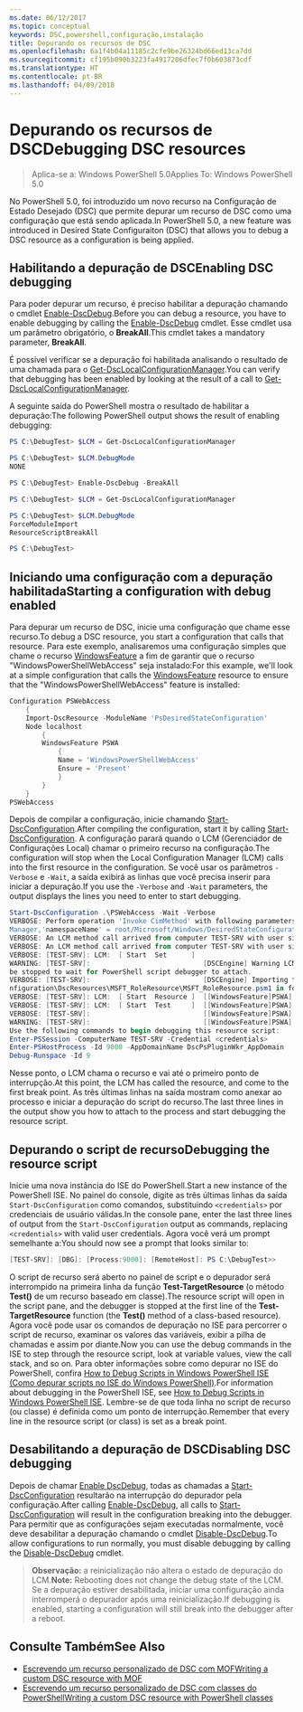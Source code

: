 ```yaml
---
ms.date: 06/12/2017
ms.topic: conceptual
keywords: DSC,powershell,configuração,instalação
title: Depurando os recursos de DSC
ms.openlocfilehash: 6a1f4b04a11185c2cfe9be26324bd66ed13ca7dd
ms.sourcegitcommit: cf195b090b3223fa4917206dfec7f0b603873cdf
ms.translationtype: HT
ms.contentlocale: pt-BR
ms.lasthandoff: 04/09/2018
---
```

# <a name="debugging-dsc-resources"></a><span data-ttu-id="31007-103">Depurando os recursos de DSC</span><span class="sxs-lookup"><span data-stu-id="31007-103">Debugging DSC resources</span></span>

> <span data-ttu-id="31007-104">Aplica-se a: Windows PowerShell 5.0</span><span class="sxs-lookup"><span data-stu-id="31007-104">Applies To: Windows PowerShell 5.0</span></span>

<span data-ttu-id="31007-105">No PowerShell 5.0, foi introduzido um novo recurso na Configuração de Estado Desejado (DSC) que permite depurar um recurso de DSC como uma configuração que está sendo aplicada.</span><span class="sxs-lookup"><span data-stu-id="31007-105">In PowerShell 5.0, a new feature was introduced in Desired State Configuraiton (DSC) that allows you to debug a DSC resource as a configuration is being applied.</span></span>

## <a name="enabling-dsc-debugging"></a><span data-ttu-id="31007-106">Habilitando a depuração de DSC</span><span class="sxs-lookup"><span data-stu-id="31007-106">Enabling DSC debugging</span></span>
<span data-ttu-id="31007-107">Para poder depurar um recurso, é preciso habilitar a depuração chamando o cmdlet [Enable-DscDebug](https://technet.microsoft.com/library/mt517870.aspx).</span><span class="sxs-lookup"><span data-stu-id="31007-107">Before you can debug a resource, you have to enable debugging by calling the [Enable-DscDebug](https://technet.microsoft.com/library/mt517870.aspx) cmdlet.</span></span>
<span data-ttu-id="31007-108">Esse cmdlet usa um parâmetro obrigatório, o **BreakAll**.</span><span class="sxs-lookup"><span data-stu-id="31007-108">This cmdlet takes a mandatory parameter, **BreakAll**.</span></span>

<span data-ttu-id="31007-109">É possível verificar se a depuração foi habilitada analisando o resultado de uma chamada para o [Get-DscLocalConfigurationManager](https://technet.microsoft.com/library/dn407378.aspx).</span><span class="sxs-lookup"><span data-stu-id="31007-109">You can verify that debugging has been enabled by looking at the result of a call to [Get-DscLocalConfigurationManager](https://technet.microsoft.com/library/dn407378.aspx).</span></span>

<span data-ttu-id="31007-110">A seguinte saída do PowerShell mostra o resultado de habilitar a depuração:</span><span class="sxs-lookup"><span data-stu-id="31007-110">The following PowerShell output shows the result of enabling debugging:</span></span>


```powershell
PS C:\DebugTest> $LCM = Get-DscLocalConfigurationManager

PS C:\DebugTest> $LCM.DebugMode
NONE

PS C:\DebugTest> Enable-DscDebug -BreakAll

PS C:\DebugTest> $LCM = Get-DscLocalConfigurationManager

PS C:\DebugTest> $LCM.DebugMode
ForceModuleImport
ResourceScriptBreakAll

PS C:\DebugTest>
```


## <a name="starting-a-configuration-with-debug-enabled"></a><span data-ttu-id="31007-111">Iniciando uma configuração com a depuração habilitada</span><span class="sxs-lookup"><span data-stu-id="31007-111">Starting a configuration with debug enabled</span></span>
<span data-ttu-id="31007-112">Para depurar um recurso de DSC, inicie uma configuração que chame esse recurso.</span><span class="sxs-lookup"><span data-stu-id="31007-112">To debug a DSC resource, you start a configuration that calls that resource.</span></span>
<span data-ttu-id="31007-113">Para este exemplo, analisaremos uma configuração simples que chame o recurso [WindowsFeature](windowsfeatureResource.md) a fim de garantir que o recurso "WindowsPowerShellWebAccess" seja instalado:</span><span class="sxs-lookup"><span data-stu-id="31007-113">For this example, we'll look at a simple configuration that calls the [WindowsFeature](windowsfeatureResource.md) resource to ensure that the "WindowsPowerShellWebAccess" feature is installed:</span></span>

```powershell
Configuration PSWebAccess
    {
    Import-DscResource -ModuleName 'PsDesiredStateConfiguration'
    Node localhost
        {
        WindowsFeature PSWA
            {
            Name = 'WindowsPowerShellWebAccess'
            Ensure = 'Present'
            }
        }
    }
PSWebAccess
```
<span data-ttu-id="31007-114">Depois de compilar a configuração, inicie chamando [Start-DscConfiguration](https://technet.microsoft.com/library/dn521623.aspx).</span><span class="sxs-lookup"><span data-stu-id="31007-114">After compiling the configuration, start it by calling [Start-DscConfiguration](https://technet.microsoft.com/library/dn521623.aspx).</span></span>
<span data-ttu-id="31007-115">A configuração parará quando o LCM (Gerenciador de Configurações Local) chamar o primeiro recurso na configuração.</span><span class="sxs-lookup"><span data-stu-id="31007-115">The configuration will stop when the Local Configuration Manager (LCM) calls into the first resource in the configuration.</span></span>
<span data-ttu-id="31007-116">Se você usar os parâmetros `-Verbose` e `-Wait`, a saída exibirá as linhas que você precisa inserir para iniciar a depuração.</span><span class="sxs-lookup"><span data-stu-id="31007-116">If you use the `-Verbose` and `-Wait` parameters, the output displays the lines you need to enter to start debugging.</span></span>

```powershell
Start-DscConfiguration .\PSWebAccess -Wait -Verbose
VERBOSE: Perform operation 'Invoke CimMethod' with following parameters, ''methodName' = SendConfigurationApply,'className' = MSFT_DSCLocalConfiguration
Manager,'namespaceName' = root/Microsoft/Windows/DesiredStateConfiguration'.
VERBOSE: An LCM method call arrived from computer TEST-SRV with user sid S-1-5-21-2127521184-1604012920-1887927527-108583.
VERBOSE: An LCM method call arrived from computer TEST-SRV with user sid S-1-5-21-2127521184-1604012920-1887927527-108583.
VERBOSE: [TEST-SRV]: LCM:  [ Start  Set      ]
WARNING: [TEST-SRV]:                            [DSCEngine] Warning LCM is in Debug 'ResourceScriptBreakAll' mode.  Resource script processing will
be stopped to wait for PowerShell script debugger to attach.
VERBOSE: [TEST-SRV]:                            [DSCEngine] Importing the module C:\WINDOWS\system32\WindowsPowerShell\v1.0\Modules\PSDesiredStateCo
nfiguration\DscResources\MSFT_RoleResource\MSFT_RoleResource.psm1 in force mode.
VERBOSE: [TEST-SRV]: LCM:  [ Start  Resource ]  [[WindowsFeature]PSWA]
VERBOSE: [TEST-SRV]: LCM:  [ Start  Test     ]  [[WindowsFeature]PSWA]
VERBOSE: [TEST-SRV]:                            [[WindowsFeature]PSWA] Importing the module MSFT_RoleResource in force mode.
WARNING: [TEST-SRV]:                            [[WindowsFeature]PSWA] Resource is waiting for PowerShell script debugger to attach.
Use the following commands to begin debugging this resource script:
Enter-PSSession -ComputerName TEST-SRV -Credential <credentials>
Enter-PSHostProcess -Id 9000 -AppDomainName DscPsPluginWkr_AppDomain
Debug-Runspace -Id 9
```
<span data-ttu-id="31007-117">Nesse ponto, o LCM chama o recurso e vai até o primeiro ponto de interrupção.</span><span class="sxs-lookup"><span data-stu-id="31007-117">At this point, the LCM has called the resource, and come to the first break point.</span></span>
<span data-ttu-id="31007-118">As três últimas linhas na saída mostram como anexar ao processo e iniciar a depuração do script do recurso.</span><span class="sxs-lookup"><span data-stu-id="31007-118">The last three lines in the output show you how to attach to the process and start debugging the resource script.</span></span>

## <a name="debugging-the-resource-script"></a><span data-ttu-id="31007-119">Depurando o script de recurso</span><span class="sxs-lookup"><span data-stu-id="31007-119">Debugging the resource script</span></span>

<span data-ttu-id="31007-120">Inicie uma nova instância do ISE do PowerShell.</span><span class="sxs-lookup"><span data-stu-id="31007-120">Start a new instance of the PowerShell ISE.</span></span>
<span data-ttu-id="31007-121">No painel do console, digite as três últimas linhas da saída `Start-DscConfiguration` como comandos, substituindo `<credentials>` por credenciais de usuário válidas.</span><span class="sxs-lookup"><span data-stu-id="31007-121">In the console pane, enter the last three lines of output from the `Start-DscConfiguration` output as commands, replacing `<credentials>` with valid user credentials.</span></span>
<span data-ttu-id="31007-122">Agora você verá um prompt semelhante a:</span><span class="sxs-lookup"><span data-stu-id="31007-122">You should now see a prompt that looks similar to:</span></span>

```powershell
[TEST-SRV]: [DBG]: [Process:9000]: [RemoteHost]: PS C:\DebugTest>>
```

<span data-ttu-id="31007-123">O script de recurso será aberto no painel de script e o depurador será interrompido na primeira linha da função **Test-TargetResource** (o método **Test()** de um recurso baseado em classe).</span><span class="sxs-lookup"><span data-stu-id="31007-123">The resource script will open in the script pane, and the debugger is stopped at the first line of the **Test-TargetResource** function (the **Test()** method of a class-based resource).</span></span>
<span data-ttu-id="31007-124">Agora você pode usar os comandos de depuração no ISE para percorrer o script de recurso, examinar os valores das variáveis, exibir a pilha de chamadas e assim por diante.</span><span class="sxs-lookup"><span data-stu-id="31007-124">Now you can use the debug commands in the ISE to step through the resource script, look at variable values, view the call stack, and so on.</span></span>
<span data-ttu-id="31007-125">Para obter informações sobre como depurar no ISE do PowerShell, confira [How to Debug Scripts in Windows PowerShell ISE (Como depurar scripts no ISE do Windows PowerShell)](https://technet.microsoft.com/en-us/library/dd819480.aspx).</span><span class="sxs-lookup"><span data-stu-id="31007-125">For information about debugging in the PowerShell ISE, see [How to Debug Scripts in Windows PowerShell ISE](https://technet.microsoft.com/en-us/library/dd819480.aspx).</span></span>
<span data-ttu-id="31007-126">Lembre-se de que toda linha no script de recurso (ou classe) é definida como um ponto de interrupção.</span><span class="sxs-lookup"><span data-stu-id="31007-126">Remember that every line in the resource script (or class) is set as a break point.</span></span>

## <a name="disabling-dsc-debugging"></a><span data-ttu-id="31007-127">Desabilitando a depuração de DSC</span><span class="sxs-lookup"><span data-stu-id="31007-127">Disabling DSC debugging</span></span>

<span data-ttu-id="31007-128">Depois de chamar [Enable DscDebug](https://technet.microsoft.com/library/mt517870.aspx), todas as chamadas a [Start-DscConfiguration](https://technet.microsoft.com/library/dn521623.aspx) resultarão na interrupção do depurador pela configuração.</span><span class="sxs-lookup"><span data-stu-id="31007-128">After calling [Enable-DscDebug](https://technet.microsoft.com/library/mt517870.aspx), all calls to [Start-DscConfiguration](https://technet.microsoft.com/library/dn521623.aspx) will result in the configuration breaking into the debugger.</span></span> <span data-ttu-id="31007-129">Para permitir que as configurações sejam executadas normalmente, você deve desabilitar a depuração chamando o cmdlet [Disable-DscDebug](https://technet.microsoft.com/en-us/library/mt517872.aspx).</span><span class="sxs-lookup"><span data-stu-id="31007-129">To allow configurations to run normally, you must disable debugging by calling the [Disable-DscDebug](https://technet.microsoft.com/en-us/library/mt517872.aspx) cmdlet.</span></span>

><span data-ttu-id="31007-130">**Observação:** a reinicialização não altera o estado de depuração do LCM.</span><span class="sxs-lookup"><span data-stu-id="31007-130">**Note:** Rebooting does not change the debug state of the LCM.</span></span> <span data-ttu-id="31007-131">Se a depuração estiver desabilitada, iniciar uma configuração ainda interromperá o depurador após uma reinicialização.</span><span class="sxs-lookup"><span data-stu-id="31007-131">If debugging is enabled, starting a configuration will still break into the debugger after a reboot.</span></span>


## <a name="see-also"></a><span data-ttu-id="31007-132">Consulte Também</span><span class="sxs-lookup"><span data-stu-id="31007-132">See Also</span></span>
- [<span data-ttu-id="31007-133">Escrevendo um recurso personalizado de DSC com MOF</span><span class="sxs-lookup"><span data-stu-id="31007-133">Writing a custom DSC resource with MOF</span></span>](authoringResourceMOF.md)
- [<span data-ttu-id="31007-134">Escrevendo um recurso personalizado de DSC com classes do PowerShell</span><span class="sxs-lookup"><span data-stu-id="31007-134">Writing a custom DSC resource with PowerShell classes</span></span>](authoringResourceClass.md)